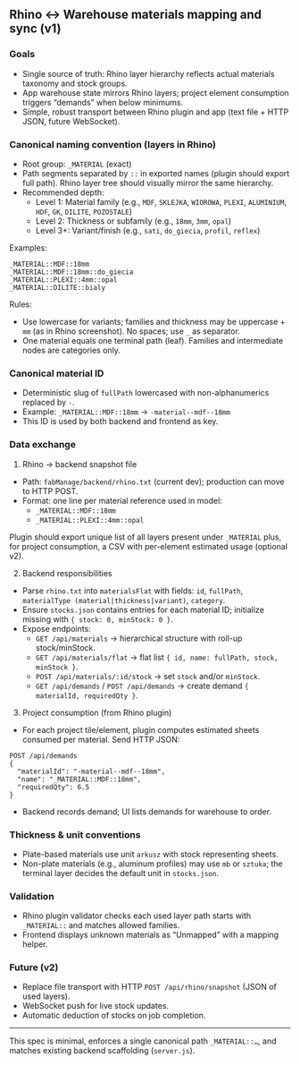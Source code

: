 ## Rhino ↔ Warehouse materials mapping and sync (v1)

### Goals
- Single source of truth: Rhino layer hierarchy reflects actual materials taxonomy and stock groups.
- App warehouse state mirrors Rhino layers; project element consumption triggers “demands” when below minimums.
- Simple, robust transport between Rhino plugin and app (text file + HTTP JSON, future WebSocket).

### Canonical naming convention (layers in Rhino)
- Root group: `_MATERIAL` (exact)
- Path segments separated by `::` in exported names (plugin should export full path). Rhino layer tree should visually mirror the same hierarchy.
- Recommended depth:
  - Level 1: Material family (e.g., `MDF`, `SKLEJKA`, `WIOROWA`, `PLEXI`, `ALUMINIUM`, `HDF`, `GK`, `DILITE`, `POZOSTALE`)
  - Level 2: Thickness or subfamily (e.g., `18mm`, `3mm`, `opal`)
  - Level 3+: Variant/finish (e.g., `sati`, `do_giecia`, `profil`, `reflex`)

Examples:
```
_MATERIAL::MDF::18mm
_MATERIAL::MDF::18mm::do_giecia
_MATERIAL::PLEXI::4mm::opal
_MATERIAL::DILITE::bialy
```

Rules:
- Use lowercase for variants; families and thickness may be uppercase + `mm` (as in Rhino screenshot). No spaces; use `_` as separator.
- One material equals one terminal path (leaf). Families and intermediate nodes are categories only.

### Canonical material ID
- Deterministic slug of `fullPath` lowercased with non-alphanumerics replaced by `-`.
- Example: `_MATERIAL::MDF::18mm` → `-material--mdf--18mm`
- This ID is used by both backend and frontend as key.

### Data exchange
1) Rhino → backend snapshot file
- Path: `fabManage/backend/rhino.txt` (current dev); production can move to HTTP POST.
- Format: one line per material reference used in model:
  - `_MATERIAL::MDF::18mm`
  - `_MATERIAL::PLEXI::4mm::opal`

Plugin should export unique list of all layers present under `_MATERIAL` plus, for project consumption, a CSV with per-element estimated usage (optional v2).

2) Backend responsibilities
- Parse `rhino.txt` into `materialsFlat` with fields: `id`, `fullPath`, `materialType (material|thickness|variant)`, `category`.
- Ensure `stocks.json` contains entries for each material ID; initialize missing with `{ stock: 0, minStock: 0 }`.
- Expose endpoints:
  - `GET /api/materials` → hierarchical structure with roll-up stock/minStock.
  - `GET /api/materials/flat` → flat list `{ id, name: fullPath, stock, minStock }`.
  - `POST /api/materials/:id/stock` → set `stock` and/or `minStock`.
  - `GET /api/demands` / `POST /api/demands` → create demand `{ materialId, requiredQty }`.

3) Project consumption (from Rhino plugin)
- For each project tile/element, plugin computes estimated sheets consumed per material. Send HTTP JSON:
```
POST /api/demands
{
  "materialId": "-material--mdf--18mm",
  "name": "_MATERIAL::MDF::18mm",
  "requiredQty": 6.5
}
```
- Backend records demand; UI lists demands for warehouse to order.

### Thickness & unit conventions
- Plate-based materials use unit `arkusz` with stock representing sheets.
- Non-plate materials (e.g., aluminum profiles) may use `mb` or `sztuka`; the terminal layer decides the default unit in `stocks.json`.

### Validation
- Rhino plugin validator checks each used layer path starts with `_MATERIAL::` and matches allowed families.
- Frontend displays unknown materials as “Unmapped” with a mapping helper.

### Future (v2)
- Replace file transport with HTTP `POST /api/rhino/snapshot` (JSON of used layers).
- WebSocket push for live stock updates.
- Automatic deduction of stocks on job completion.

---

This spec is minimal, enforces a single canonical path `_MATERIAL::…`, and matches existing backend scaffolding (`server.js`).


